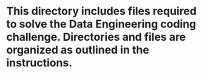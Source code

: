 # This directory includes files required to solve the Data Engineering coding challenge. Directories and files are organized as outlined in the instructions.
